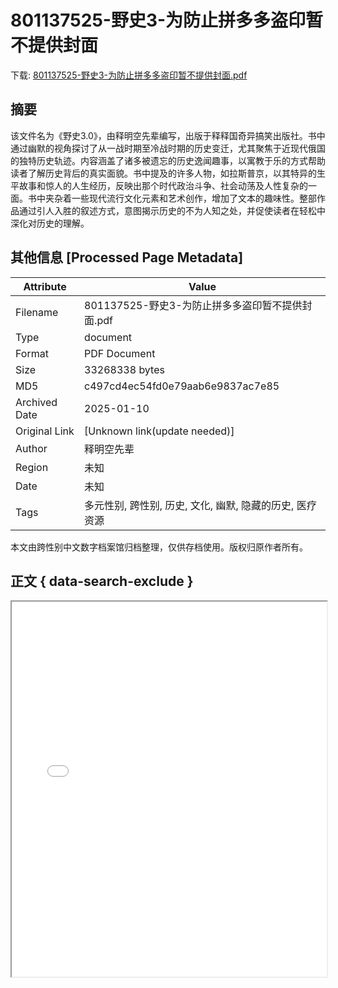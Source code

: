 # 801137525-野史3-为防止拼多多盗印暂不提供封面

<!-- tcd_download_link -->
下载: <a href="../801137525-野史3-为防止拼多多盗印暂不提供封面.pdf" download>801137525-野史3-为防止拼多多盗印暂不提供封面.pdf</a>
<!-- tcd_download_link_end -->

## 摘要

<!-- tcd_abstract -->
该文件名为《野史3.0》，由释明空先辈编写，出版于释释国奇异搞笑出版社。书中通过幽默的视角探讨了从一战时期至冷战时期的历史变迁，尤其聚焦于近现代俄国的独特历史轨迹。内容涵盖了诸多被遗忘的历史逸闻趣事，以寓教于乐的方式帮助读者了解历史背后的真实面貌。书中提及的许多人物，如拉斯普京，以其特异的生平故事和惊人的人生经历，反映出那个时代政治斗争、社会动荡及人性复杂的一面。书中夹杂着一些现代流行文化元素和艺术创作，增加了文本的趣味性。整部作品通过引人入胜的叙述方式，意图揭示历史的不为人知之处，并促使读者在轻松中深化对历史的理解。

<!-- tcd_abstract_end -->

## 其他信息 [Processed Page Metadata]

| Attribute       | Value                                  |
|-----------------|----------------------------------------|
| Filename        | 801137525-野史3-为防止拼多多盗印暂不提供封面.pdf                             |
| Type            | document                                 |
| Format          | PDF Document                               |
| Size            | 33268338 bytes                           |
| MD5             | c497cd4ec54fd0e79aab6e9837ac7e85                                  |
| Archived Date   | 2025-01-10                             |
| Original Link   | [Unknown link(update needed)]                         |
| Author          | 释明空先辈                               |
| Region          | 未知                               |
| Date            | 未知                                 |
| Tags            | 多元性别, 跨性别, 历史, 文化, 幽默, 隐藏的历史, 医疗资源                                 |

本文由跨性别中文数字档案馆归档整理，仅供存档使用。版权归原作者所有。


## 正文 { data-search-exclude }

<!-- tcd_main_text -->
<iframe src="../801137525-野史3-为防止拼多多盗印暂不提供封面.pdf" width="100%" height="600px">
    <p>无法显示PDF，请下载查看。</p>
</iframe>
<!-- tcd_main_text_end -->

